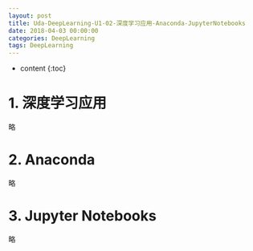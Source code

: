 ```yaml
---
layout: post
title: Uda-DeepLearning-U1-02-深度学习应用-Anaconda-JupyterNotebooks
date: 2018-04-03 00:00:00
categories: DeepLearning
tags: DeepLearning
---
```

* content
{:toc}

# 1. 深度学习应用

略

# 2. Anaconda

略

# 3. Jupyter Notebooks

略

